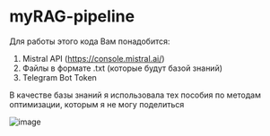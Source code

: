 # myRAG-pipeline

Для работы этого кода Вам понадобится:

1. Mistral API (https://console.mistral.ai/)
2. Файлы в формате .txt (которые будут базой знаний)
3. Telegram Bot Token

В качестве базы знаний я использовала тех пособия по методам оптимизации, которым я не могу поделиться


![image](https://github.com/user-attachments/assets/5de306be-2025-4ec1-86c6-b7608656fc63)

